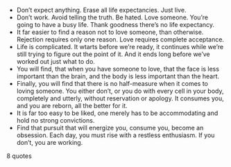  - Don’t expect anything. Erase all life expectancies. Just live.
 - Don’t work. Avoid telling the truth. Be hated. Love someone. You’re going to have a busy life. Thank goodness there’s no life expectancy.
 - It far easier to find a reason not to love someone, than otherwise. Rejection requires only one reason. Love requires complete acceptance.
 - Life is complicated. It wtarts before we’re ready, it continues while we’re still trying to figure out the point of it. And it ends long before we’ve worked out just what to do.
 - You will find, that when you have someone to love, that the face is less important than the brain, and the body is less important than the heart.
 - Finally, you will find that there is no half-measure when it comes to loving someone. You either don’t, or you do with every cell in your body, completely and utterly, without reservation or apology. It consumes you, and you are reborn, all the better for it.
 - It is far too easy to be liked, one merely has to be accommodating and hold no strong convictions.
 - Find that pursuit that will energize you, consume you, become an obsession. Each day, you must rise with a restless enthusiasm. If you don’t, you are working.

8 quotes